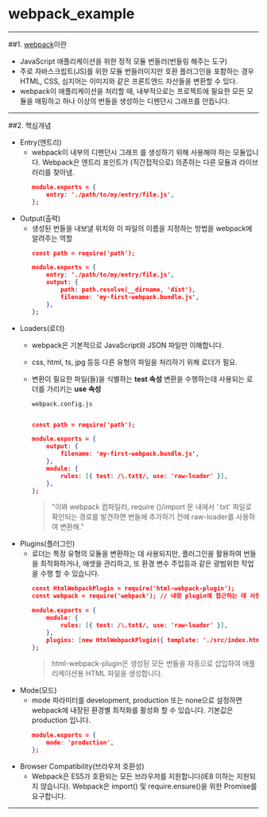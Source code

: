 # webpack_example
------
##1. [webpack](https://webpack.kr/)이란
- JavaScript 애플리케이션을 위한 정적 모듈 번들러(번들링 해주는 도구)
- 주로 자바스크립트(JS)를 위한 모듈 번들러이지만 호환 플러그인을 포함하는 경우 
HTML, CSS, 심지어는 이미지와 같은 프론트엔드 자산들을 변환할 수 있다.
- webpack이 애플리케이션을 처리할 때, 내부적으로는 프로젝트에 필요한 모든 모듈을 매핑하고
 하나 이상의 번들을 생성하는 디펜던시 그래프를 만듭니다.
------
##2. 핵심개념
- Entry(엔트리) 
  - webpack이 내부의 디펜던시 그래프 를 생성하기 위해 사용해야 하는 모듈입니다. 
  Webpack은 엔트리 포인트가 (직간접적으로) 의존하는 다른 모듈과 라이브러리를 찾아냄.
    ```json
    module.exports = {
        entry: './path/to/my/entry/file.js',
    };
    ```
- Output(출력)
  - 생성된 번들을 내보낼 위치와 이 파일의 이름을 지정하는 방법을 webpack에 알려주는 역할
    ```json
    const path = require('path');

    module.exports = {
        entry: './path/to/my/entry/file.js',
        output: {
            path: path.resolve(__dirname, 'dist'),
            filename: 'my-first-webpack.bundle.js',
        },
    };
    ```
- Loaders(로더)
  - webpack은 기본적으로 JavaScript와 JSON 파일만 이해합니다.
  - css, html, ts, jpg 등등 다른 유형의 파일을 처리하기 위해 로더가 필요.
  - 변환이 필요한 파일(들)을 식별하는 **test 속성**
변환을 수행하는데 사용되는 로더를 가리키는 **use 속성**
    
    `webpack.config.js`
    ```json 
    
    const path = require('path');

    module.exports = {
        output: {
            filename: 'my-first-webpack.bundle.js',
        },
        module: {
            rules: [{ test: /\.txt$/, use: 'raw-loader' }],
        },
    };
    ```
    >"이봐 webpack 컴파일러, require ()/import 문 내에서 '.txt' 파일로 확인되는 경로를 발견하면 번들에 추가하기 전에 raw-loader를 사용하여 변환해."
- Plugins(플러그인)
  - 로더는 특정 유형의 모듈을 변환하는 데 사용되지만, 플러그인을 활용하여 번들을 최적화하거나, 애셋을 관리하고, 또 환경 변수 주입등과 같은 광범위한 작업을 수행 할 수 있습니다.
    ```json
    const HtmlWebpackPlugin = require('html-webpack-plugin');
    const webpack = require('webpack'); // 내장 plugin에 접근하는 데 사용

    module.exports = {
        module: {
            rules: [{ test: /\.txt$/, use: 'raw-loader' }],
        },
        plugins: [new HtmlWebpackPlugin({ template: './src/index.html' })],
    };
    ```
    >html-webpack-plugin은 생성된 모든 번들을 자동으로 삽입하여 애플리케이션용 HTML 파일을 생성합니다.
- Mode(모드)
  - mode 파라미터를 development, production 또는 none으로 설정하면 webpack에 내장된 환경별 최적화를 활성화 할 수 있습니다. 기본값은 production 입니다.
    ```json
    module.exports = {
        mode: 'production',
    };
    ```
- Browser Compatibility(브라우저 호환성)
  - Webpack은 ES5가 호환되는 모든 브라우저를 지원합니다(IE8 이하는 지원되지 않습니다). Webpack은 import() 및 require.ensure()을 위한 Promise를 요구합니다.
------